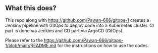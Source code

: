 ## What this does?
This repo along with https://github.com/Pawan-666/gitops-1 creates a Jenkins pipeline with GitOps to deploy code into a Kubernetes cluster. CI part is done via Jenkins and CD part via ArgoCD (GitOps).


Please refer to the https://github.com/Pawan-666/gitops-1/blob/main/README.md for the instructions on how to use the codes.

